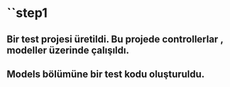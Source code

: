 #  ``step1

## Bir test projesi üretildi. Bu projede controllerlar , modeller üzerinde çalışıldı.

## Models bölümüne bir test kodu oluşturuldu.
